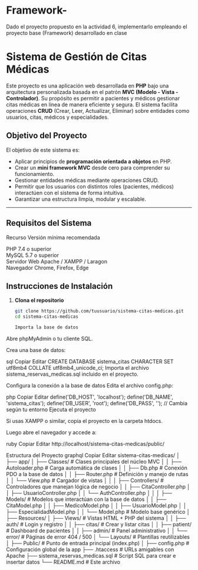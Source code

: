 # Framework-
Dado el proyecto propuesto en la actividad 6, implementarlo empleando el proyecto base (Framework) desarrollado en clase
# Sistema de Gestión de Citas Médicas

Este proyecto es una aplicación web desarrollada en **PHP** bajo una arquitectura personalizada basada en el patrón
**MVC (Modelo - Vista - Controlador)**. Su propósito es permitir a pacientes y médicos gestionar citas médicas en 
línea de manera eficiente y segura. El sistema facilita operaciones **CRUD** (Crear, Leer, Actualizar, Eliminar) 
sobre entidades como usuarios, citas, médicos y especialidades.

##  Objetivo del Proyecto

El objetivo de este sistema es:

- Aplicar principios de **programación orientada a objetos** en PHP.
- Crear un **mini framework MVC** desde cero para comprender su funcionamiento.
- Gestionar entidades médicas mediante operaciones CRUD.
- Permitir que los usuarios con distintos roles (pacientes, médicos) interactúen con el sistema de forma intuitiva.
- Garantizar una estructura limpia, modular y escalable.

---

## Requisitos del Sistema

 Recurso       Versión mínima recomendada 

 PHP           7.4 o superior              
 MySQL         5.7 o superior              
 Servidor Web  Apache / XAMPP / Laragon   
 Navegador     Chrome, Firefox, Edge       


## Instrucciones de Instalación

1. **Clona el repositorio**
   ```bash
   git clone https://github.com/tuusuario/sistema-citas-medicas.git
   cd sistema-citas-medicas

   Importa la base de datos

Abre phpMyAdmin o tu cliente SQL.

Crea una base de datos:

sql
Copiar
Editar
CREATE DATABASE sistema_citas CHARACTER SET utf8mb4 COLLATE utf8mb4_unicode_ci;
Importa el archivo sistema_reservas_medicas.sql incluido en el proyecto.

Configura la conexión a la base de datos
Edita el archivo config.php:

php
Copiar
Editar
define('DB_HOST', 'localhost');
define('DB_NAME', 'sistema_citas');
define('DB_USER', 'root');
define('DB_PASS', ''); // Cambia según tu entorno
Ejecuta el proyecto

Si usas XAMPP o similar, copia el proyecto en la carpeta htdocs.

Luego abre el navegador y accede a:

ruby
Copiar
Editar
http://localhost/sistema-citas-medicas/public/

Estructura del Proyecto
graphql
Copiar
Editar
sistema-citas-medicas/
│
├── app/
│   ├── Classes/                # Clases principales del núcleo MVC
│   │   ├── Autoloader.php      # Carga automática de clases
│   │   ├── Db.php              # Conexión PDO a la base de datos
│   │   ├── Router.php          # Definición y manejo de rutas
│   │   └── View.php            # Cargador de vistas
│   │
│   ├── Controllers/            # Controladores que manejan lógica de negocio
│   │   ├── CitaController.php
│   │   ├── UsuarioController.php
│   │   └── AuthController.php
│   │
│   ├── Models/                 # Modelos que interactúan con la base de datos
│   │   ├── CitaModel.php
│   │   ├── MedicoModel.php
│   │   ├── UsuarioModel.php
│   │   ├── EspecialidadModel.php
│   │   └── Model.php           # Modelo base genérico
│
├── Resources/
│   ├── Views/                  # Vistas HTML + PHP del sistema
│   │   ├── auth/               # Login y registro
│   │   ├── citas/              # Crear y listar citas
│   │   ├── patient/            # Dashboard de pacientes
│   │   ├── admin/              # Panel administrativo
│   │   └── error/              # Páginas de error 404 / 500
│   └── Layouts/                # Plantillas reutilizables
│
├── Public/                     # Punto de entrada principal (index.php)
│
├── config.php                  # Configuración global de la app
├── .htaccess                   # URLs amigables con Apache
├── sistema_reservas_medicas.sql # Script SQL para crear e insertar datos
└── README.md                   # Este archivo
